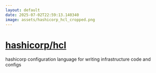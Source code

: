```yaml
---
layout: default
date: 2025-07-02T22:59:13.140340
image: assets/hashicorp_hcl_cropped.png
---
```


# [hashicorp/hcl](https://github.com/hashicorp/hcl)

hashicorp configuration language for writing infrastructure code and configs
